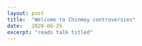 ```yaml
---
layout: post
title:  "Welcome to Chinmoy controversies"
date:   2020-06-25
excerpt: "reads talk titled"
---
```

